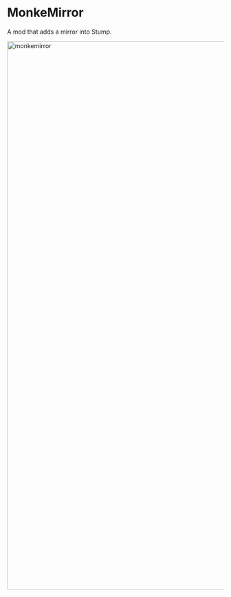 # MonkeMirror
A mod that adds a mirror into Stump.


<img width="2048" height="1277" alt="monkemirror" src="https://github.com/user-attachments/assets/e2bbb2ea-1c17-4170-9a0d-722ca938e564" />
